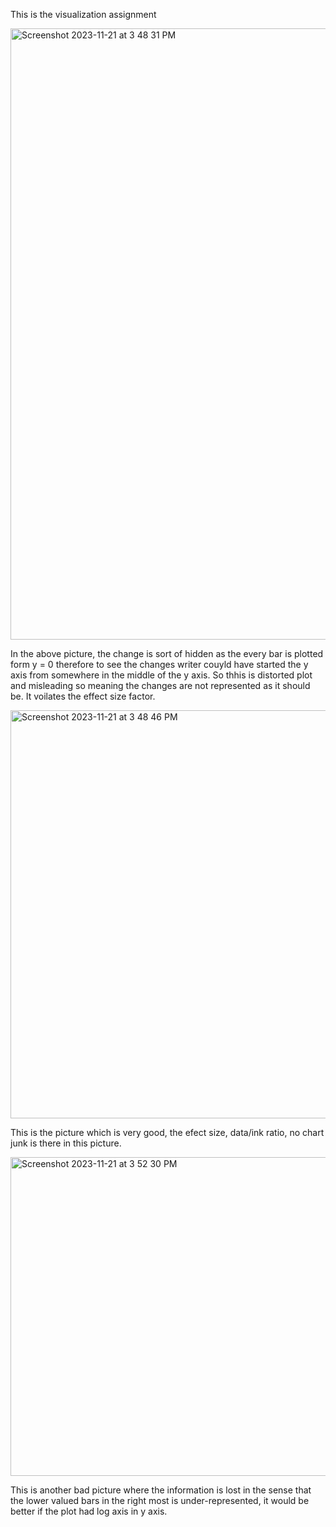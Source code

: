 This is the visualization assignment

<img width="978" alt="Screenshot 2023-11-21 at 3 48 31 PM" src="https://github.com/bivekpok/DSPS_BPokhrel/assets/144483051/0d61b67e-e758-4548-b704-ddd072aee81a">

 In the above picture, the change is sort of hidden as the every bar is plotted form y  = 0 therefore to see the changes writer couyld have started the y axis from somewhere in the middle of the y axis. So thhis is distorted plot and misleading so meaning the changes are not represented as it should be. It voilates the effect size factor.
 
<img width="653" alt="Screenshot 2023-11-21 at 3 48 46 PM" src="https://github.com/bivekpok/DSPS_BPokhrel/assets/144483051/804be837-ea19-451a-afe7-b4ae6ad95c2b">

This is the picture which is very good, the efect size, data/ink ratio, no chart junk is there in this picture.


<img width="510" alt="Screenshot 2023-11-21 at 3 52 30 PM" src="https://github.com/bivekpok/DSPS_BPokhrel/assets/144483051/8428645e-86d0-4c6d-a5b7-3edd03c9e513">

This is another bad picture where the information is lost in the sense that the lower valued bars in the right most is under-represented, it would be better if the plot had log axis in y axis.
